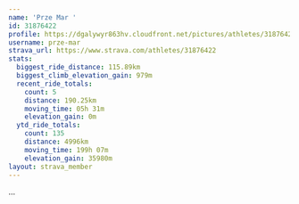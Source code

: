 ```yaml
---
name: 'Prze Mar '
id: 31876422
profile: https://dgalywyr863hv.cloudfront.net/pictures/athletes/31876422/22548952/3/large.jpg
username: prze-mar
strava_url: https://www.strava.com/athletes/31876422
stats:
  biggest_ride_distance: 115.89km
  biggest_climb_elevation_gain: 979m
  recent_ride_totals:
    count: 5
    distance: 190.25km
    moving_time: 05h 31m
    elevation_gain: 0m
  ytd_ride_totals:
    count: 135
    distance: 4996km
    moving_time: 199h 07m
    elevation_gain: 35980m
layout: strava_member
--- 
```

...

